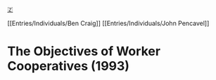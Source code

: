 [🇿](zotero://select/groups/4587578/items/DLVFI99E)

[[Entries/Individuals/Ben Craig]] [[Entries/Individuals/John Pencavel]] 
# The Objectives of Worker Cooperatives (1993)

